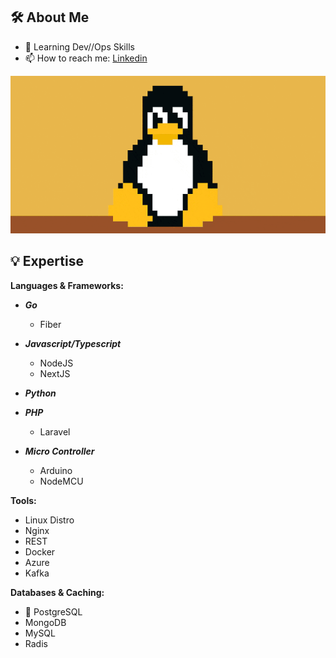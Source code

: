 ## 🛠️ About Me
- 🌱 Learning Dev//Ops Skills
- 📫 How to reach me: [Linkedin](https://www.linkedin.com/in/peerapon-phokum/)

<img src="./asset/minitux.gif" /> <br />

## 💡 Expertise

**Languages & Frameworks:**  

- **_Go_**
  - Fiber

- **_Javascript/Typescript_**
  - NodeJS
  - NextJS

- **_Python_**

- **_PHP_**
  - Laravel

- **_Micro Controller_**
  - Arduino
  - NodeMCU

**Tools:**  
  -  Linux Distro
  -  Nginx
  -  REST  
  -  Docker 
  -  Azure
  -  Kafka


**Databases & Caching:**  
- 🐘 PostgreSQL
- MongoDB
- MySQL
- Radis



<!---
peerapon3014/peerapon3014 is a ✨ special ✨ repository because its README.md (this file) appears on your GitHub profile.
You can click the Preview link to take a look at your changes.
--->
